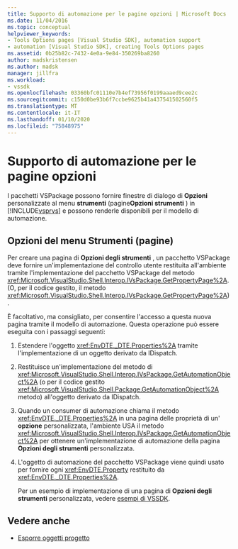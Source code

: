```yaml
---
title: Supporto di automazione per le pagine opzioni | Microsoft Docs
ms.date: 11/04/2016
ms.topic: conceptual
helpviewer_keywords:
- Tools Options pages [Visual Studio SDK], automation support
- automation [Visual Studio SDK], creating Tools Options pages
ms.assetid: 0b25b82c-7432-4e0a-9e84-350269ba8260
author: madskristensen
ms.author: madsk
manager: jillfra
ms.workload:
- vssdk
ms.openlocfilehash: 03360bfc01110e7b4ef73956f0199aaaed9cee2c
ms.sourcegitcommit: c150d0be93b6f7ccbe9625b41a437541502560f5
ms.translationtype: MT
ms.contentlocale: it-IT
ms.lasthandoff: 01/10/2020
ms.locfileid: "75848975"
---
```

# <a name="automation-support-for-options-pages"></a>Supporto di automazione per le pagine opzioni
I pacchetti VSPackage possono fornire finestre di dialogo di **Opzioni** personalizzate al menu **strumenti** (pagine**Opzioni strumenti** ) in [!INCLUDE[vsprvs](../../code-quality/includes/vsprvs_md.md)] e possono renderle disponibili per il modello di automazione.

## <a name="tools-options-pages"></a>Opzioni del menu Strumenti (pagine)
 Per creare una pagina di **Opzioni degli strumenti** , un pacchetto VSPackage deve fornire un'implementazione del controllo utente restituita all'ambiente tramite l'implementazione del pacchetto VSPackage del metodo <xref:Microsoft.VisualStudio.Shell.Interop.IVsPackage.GetPropertyPage%2A>. (O, per il codice gestito, il metodo <xref:Microsoft.VisualStudio.Shell.Interop.IVsPackage.GetPropertyPage%2A>).

 È facoltativo, ma consigliato, per consentire l'accesso a questa nuova pagina tramite il modello di automazione. Questa operazione può essere eseguita con i passaggi seguenti:

1. Estendere l'oggetto <xref:EnvDTE._DTE.Properties%2A> tramite l'implementazione di un oggetto derivato da IDispatch.

2. Restituisce un'implementazione del metodo di <xref:Microsoft.VisualStudio.Shell.Interop.IVsPackage.GetAutomationObject%2A> (o per il codice gestito <xref:Microsoft.VisualStudio.Shell.Package.GetAutomationObject%2A> metodo) all'oggetto derivato da IDispatch.

3. Quando un consumer di automazione chiama il metodo <xref:EnvDTE._DTE.Properties%2A> in una pagina delle proprietà di un' **opzione** personalizzata, l'ambiente USA il metodo <xref:Microsoft.VisualStudio.Shell.Interop.IVsPackage.GetAutomationObject%2A> per ottenere un'implementazione di automazione della pagina **Opzioni degli strumenti** personalizzata.

4. L'oggetto di automazione del pacchetto VSPackage viene quindi usato per fornire ogni <xref:EnvDTE.Property> restituito da <xref:EnvDTE._DTE.Properties%2A>.

   Per un esempio di implementazione di una pagina di **Opzioni degli strumenti** personalizzata, vedere [esempi di VSSDK](https://github.com/Microsoft/VSSDK-Extensibility-Samples).

## <a name="see-also"></a>Vedere anche
- [Esporre oggetti progetto](../../extensibility/internals/exposing-project-objects.md)
